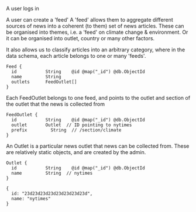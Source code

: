A user logs in

A user can create a 'feed'
A 'feed' allows them to aggregate different sources of news into a coherent (to them) set of news articles. These can be organised into themes, i.e. a 'feed' on climate change & environment. Or it can be organised into outlet, country or many other factors.

It also allows us to classify articles into an arbitrary category, where in the data schema, each article belongs to one or many 'feeds'.

```prisma
Feed {
  id           String    @id @map("_id") @db.ObjectId
  name         String
  outlets      FeedOutlet[]
}
```

Each FeedOutlet belongs to one feed, and points to the outlet and section of the outlet that the news is collected from

```prisma
FeedOutlet {
  id           String    @id @map("_id") @db.ObjectId
  outlet       Outlet  // ID pointing to nytimes
  prefix         String  // /section/climate
}
```

An Outlet is a particular news outlet that news can be collected from. These are
relatively static objects, and are created by the admin.

```prisma
Outlet {
  id           String    @id @map("_id") @db.ObjectId
  name         String  // nytimes
}

{
  id: "23d23d23d23d23d23d23d23d",
  name: "nytimes"
}
```